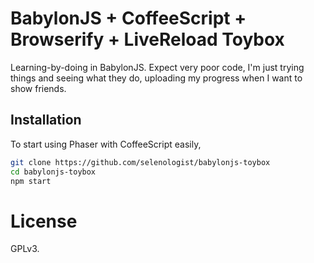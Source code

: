 # BabylonJS + CoffeeScript + Browserify + LiveReload Toybox

Learning-by-doing in BabylonJS. Expect very poor code, I'm just trying things and seeing what they do, uploading my progress when I want to show friends.

## Installation

To start using Phaser with CoffeeScript easily,
```bash
git clone https://github.com/selenologist/babylonjs-toybox
cd babylonjs-toybox
npm start
```

# License

GPLv3.
